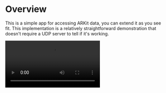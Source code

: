 # Overview

This is a simple app for accessing ARKit data, you can extend it as you see fit. This implementation is a relatively straightforward demonstration that doesn't require a UDP server to tell if it's working.

![](/assets/app_recording.mp4)
